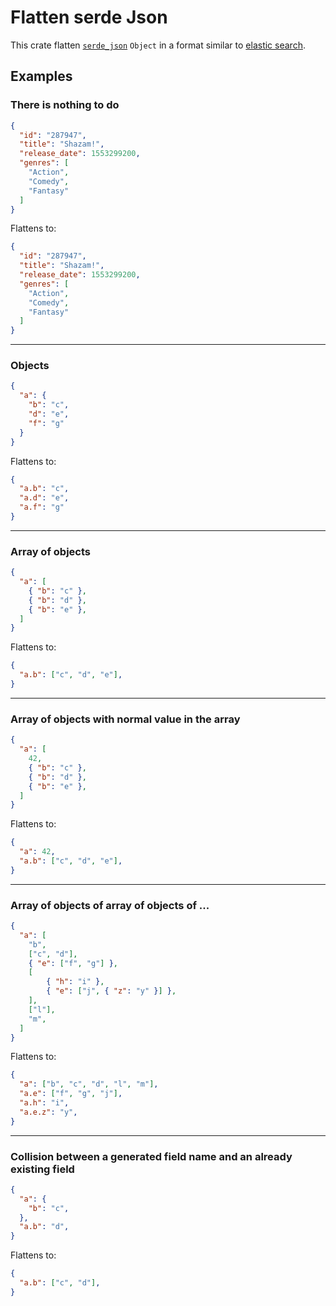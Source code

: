 # Flatten serde Json

This crate flatten [`serde_json`](https://docs.rs/serde_json/latest/serde_json/) `Object` in a format
similar to [elastic search](https://www.elastic.co/guide/en/elasticsearch/reference/current/nested.html).

## Examples

### There is nothing to do

```json
{
  "id": "287947",
  "title": "Shazam!",
  "release_date": 1553299200,
  "genres": [
    "Action",
    "Comedy",
    "Fantasy"
  ]
}
```

Flattens to:
```json
{
  "id": "287947",
  "title": "Shazam!",
  "release_date": 1553299200,
  "genres": [
    "Action",
    "Comedy",
    "Fantasy"
  ]
}
```

------------

### Objects

```json
{
  "a": {
    "b": "c",
    "d": "e",
    "f": "g"
  }
}
```

Flattens to:
```json
{
  "a.b": "c",
  "a.d": "e",
  "a.f": "g"
}
```

------------

### Array of objects

```json
{
  "a": [
    { "b": "c" },
    { "b": "d" },
    { "b": "e" },
  ]
}
```

Flattens to:
```json
{
  "a.b": ["c", "d", "e"],
}
```

------------

### Array of objects with normal value in the array

```json
{
  "a": [
    42,
    { "b": "c" },
    { "b": "d" },
    { "b": "e" },
  ]
}
```

Flattens to:
```json
{
  "a": 42,
  "a.b": ["c", "d", "e"],
}
```

------------

### Array of objects of array of objects of ...

```json
{
  "a": [
    "b",
    ["c", "d"],
    { "e": ["f", "g"] },
    [
        { "h": "i" },
        { "e": ["j", { "z": "y" }] },
    ],
    ["l"],
    "m",
  ]
}
```

Flattens to:
```json
{
  "a": ["b", "c", "d", "l", "m"],
  "a.e": ["f", "g", "j"],
  "a.h": "i",
  "a.e.z": "y",
}
```

------------

### Collision between a generated field name and an already existing field

```json
{
  "a": {
    "b": "c",
  },
  "a.b": "d",
}
```

Flattens to:
```json
{
  "a.b": ["c", "d"],
}
```

